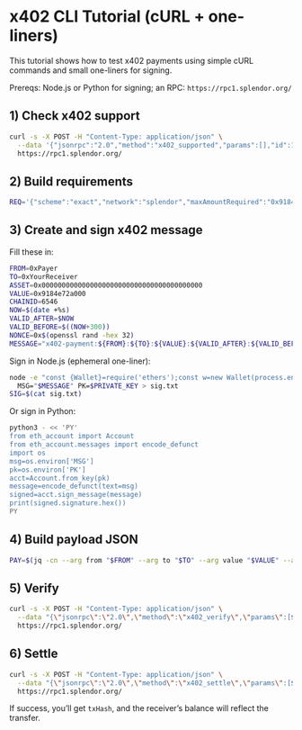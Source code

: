 # x402 CLI Tutorial (cURL + one-liners)

This tutorial shows how to test x402 payments using simple cURL commands and small one-liners for signing.

Prereqs: Node.js or Python for signing; an RPC: `https://rpc1.splendor.org/`

## 1) Check x402 support
```bash
curl -s -X POST -H "Content-Type: application/json" \
  --data '{"jsonrpc":"2.0","method":"x402_supported","params":[],"id":1}' \
  https://rpc1.splendor.org/
```

## 2) Build requirements
```bash
REQ='{"scheme":"exact","network":"splendor","maxAmountRequired":"0x9184e72a000","resource":"/api/premium","description":"Payment required","mimeType":"application/json","payTo":"0xYourReceiver","maxTimeoutSeconds":300,"asset":"0x0000000000000000000000000000000000000000"}'
```

## 3) Create and sign x402 message

Fill these in:
```bash
FROM=0xPayer
TO=0xYourReceiver
ASSET=0x0000000000000000000000000000000000000000
VALUE=0x9184e72a000
CHAINID=6546
NOW=$(date +%s)
VALID_AFTER=$NOW
VALID_BEFORE=$((NOW+300))
NONCE=0x$(openssl rand -hex 32)
MESSAGE="x402-payment:${FROM}:${TO}:${VALUE}:${VALID_AFTER}:${VALID_BEFORE}:${NONCE}:${ASSET}:${CHAINID}"
```

Sign in Node.js (ephemeral one-liner):
```bash
node -e "const {Wallet}=require('ethers');const w=new Wallet(process.env.PK);(async()=>{const s=await w.signMessage(process.env.MSG);console.log(s)})()" \
  MSG="$MESSAGE" PK=$PRIVATE_KEY > sig.txt
SIG=$(cat sig.txt)
```

Or sign in Python:
```bash
python3 - << 'PY'
from eth_account import Account
from eth_account.messages import encode_defunct
import os
msg=os.environ['MSG']
pk=os.environ['PK']
acct=Account.from_key(pk)
message=encode_defunct(text=msg)
signed=acct.sign_message(message)
print(signed.signature.hex())
PY
```

## 4) Build payload JSON
```bash
PAY=$(jq -cn --arg from "$FROM" --arg to "$TO" --arg value "$VALUE" --argjson va $VALID_AFTER --argjson vb $VALID_BEFORE --arg nonce "$NONCE" --arg asset "$ASSET" --arg sig "$SIG" '{x402Version:1,scheme:"exact",network:"splendor",payload:{from:$from,to:$to,value:$value,validAfter:$va,validBefore:$vb,nonce:$nonce,asset:$asset,signature:$sig}}')
```

## 5) Verify
```bash
curl -s -X POST -H "Content-Type: application/json" \
  --data "{\"jsonrpc\":\"2.0\",\"method\":\"x402_verify\",\"params\":[${REQ},${PAY}],\"id\":2}" \
  https://rpc1.splendor.org/
```

## 6) Settle
```bash
curl -s -X POST -H "Content-Type: application/json" \
  --data "{\"jsonrpc\":\"2.0\",\"method\":\"x402_settle\",\"params\":[${REQ},${PAY}],\"id\":3}" \
  https://rpc1.splendor.org/
```

If success, you’ll get `txHash`, and the receiver’s balance will reflect the transfer.

